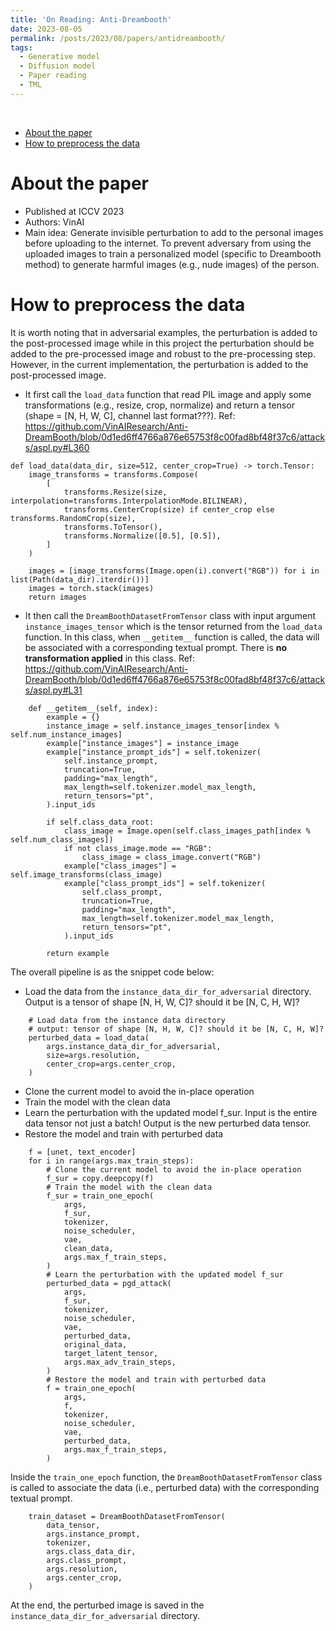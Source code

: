 ```yaml
---
title: 'On Reading: Anti-Dreambooth'
date: 2023-08-05
permalink: /posts/2023/08/papers/antidreambooth/
tags:
  - Generative model
  - Diffusion model
  - Paper reading
  - TML
---
```

<br>

- [About the paper](#about-the-paper)
- [How to preprocess the data](#how-to-preprocess-the-data)


About the paper 
=====
- Published at ICCV 2023 
- Authors: VinAI 
- Main idea: Generate invisible perturbation to add to the personal images before uploading to the internet. To prevent adversary from using the uploaded images to train a personalized model (specific to Dreambooth method) to generate harmful images (e.g., nude images) of the person. 

How to preprocess the data
=====
It is worth noting that in adversarial examples, the perturbation is added to the post-processed image while in this project the perturbation should be added to the pre-processed image and robust to the pre-processing step. However, in the current implementation, the perturbation is added to the post-processed image. 

- It first call the `load_data` function that read PIL image and apply some transformations (e.g., resize, crop, normalize) and return a tensor (shape = [N, H, W, C], channel last format???). Ref: https://github.com/VinAIResearch/Anti-DreamBooth/blob/0d1ed6ff4766a876e65753f8c00fad8bf48f37c6/attacks/aspl.py#L360 

<!-- Insert code block -->
```
def load_data(data_dir, size=512, center_crop=True) -> torch.Tensor:
    image_transforms = transforms.Compose(
        [
            transforms.Resize(size, interpolation=transforms.InterpolationMode.BILINEAR),
            transforms.CenterCrop(size) if center_crop else transforms.RandomCrop(size),
            transforms.ToTensor(),
            transforms.Normalize([0.5], [0.5]),
        ]
    )

    images = [image_transforms(Image.open(i).convert("RGB")) for i in list(Path(data_dir).iterdir())]
    images = torch.stack(images)
    return images
```

- It then call the `DreamBoothDatasetFromTensor` class with input argument `instance_images_tensor` which is the tensor returned from the `load_data` function. In this class, when `__getitem__` function is called, the data will be associated with a corresponding textual prompt. There is **no transformation applied** in this class. Ref: https://github.com/VinAIResearch/Anti-DreamBooth/blob/0d1ed6ff4766a876e65753f8c00fad8bf48f37c6/attacks/aspl.py#L31

```
    def __getitem__(self, index):
        example = {}
        instance_image = self.instance_images_tensor[index % self.num_instance_images]
        example["instance_images"] = instance_image
        example["instance_prompt_ids"] = self.tokenizer(
            self.instance_prompt,
            truncation=True,
            padding="max_length",
            max_length=self.tokenizer.model_max_length,
            return_tensors="pt",
        ).input_ids

        if self.class_data_root:
            class_image = Image.open(self.class_images_path[index % self.num_class_images])
            if not class_image.mode == "RGB":
                class_image = class_image.convert("RGB")
            example["class_images"] = self.image_transforms(class_image)
            example["class_prompt_ids"] = self.tokenizer(
                self.class_prompt,
                truncation=True,
                padding="max_length",
                max_length=self.tokenizer.model_max_length,
                return_tensors="pt",
            ).input_ids

        return example
```

The overall pipeline is as the snippet code below: 
- Load the data from the `instance_data_dir_for_adversarial` directory. Output is a tensor of shape [N, H, W, C]? should it be [N, C, H, W]?
```
    # Load data from the instance data directory 
    # output: tensor of shape [N, H, W, C]? should it be [N, C, H, W]?
    perturbed_data = load_data(
        args.instance_data_dir_for_adversarial,
        size=args.resolution,
        center_crop=args.center_crop,
    )
```
- Clone the current model to avoid the in-place operation
- Train the model with the clean data 
- Learn the perturbation with the updated model f_sur. Input is the entire data tensor not just a batch! Output is the new perturbed data tensor.
- Restore the model and train with perturbed data

```
    f = [unet, text_encoder]
    for i in range(args.max_train_steps):
        # Clone the current model to avoid the in-place operation
        f_sur = copy.deepcopy(f)
        # Train the model with the clean data
        f_sur = train_one_epoch(
            args,
            f_sur,
            tokenizer,
            noise_scheduler,
            vae,
            clean_data,
            args.max_f_train_steps,
        )
        # Learn the perturbation with the updated model f_sur 
        perturbed_data = pgd_attack(
            args,
            f_sur,
            tokenizer,
            noise_scheduler,
            vae,
            perturbed_data,
            original_data,
            target_latent_tensor,
            args.max_adv_train_steps,
        )
        # Restore the model and train with perturbed data 
        f = train_one_epoch(
            args,
            f,
            tokenizer,
            noise_scheduler,
            vae,
            perturbed_data,
            args.max_f_train_steps,
        )
```

Inside the `train_one_epoch` function, the `DreamBoothDatasetFromTensor` class is called to associate the data (i.e., perturbed data) with the corresponding textual prompt.
```
    train_dataset = DreamBoothDatasetFromTensor(
        data_tensor,
        args.instance_prompt,
        tokenizer,
        args.class_data_dir,
        args.class_prompt,
        args.resolution,
        args.center_crop,
    )
```

At the end, the perturbed image is saved in the `instance_data_dir_for_adversarial` directory. 
